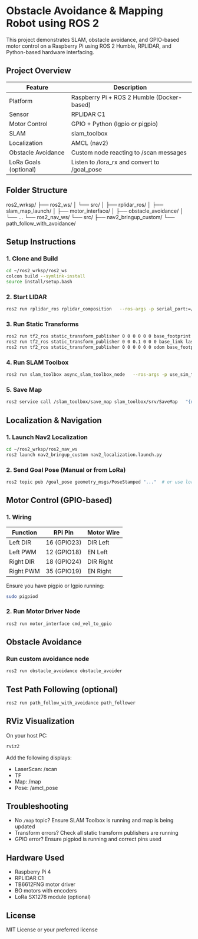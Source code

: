 # Obstacle Avoidance & Mapping Robot using ROS 2

This project demonstrates SLAM, obstacle avoidance, and GPIO-based motor control on a Raspberry Pi using ROS 2 Humble, RPLIDAR, and Python-based hardware interfacing.

## Project Overview

| Feature                  | Description                                     |
|--------------------------|-------------------------------------------------|
| Platform                 | Raspberry Pi + ROS 2 Humble (Docker-based)     |
| Sensor                   | RPLIDAR C1                                      |
| Motor Control            | GPIO + Python (lgpio or pigpio)                |
| SLAM                     | slam_toolbox                                    |
| Localization             | AMCL (nav2)                                     |
| Obstacle Avoidance       | Custom node reacting to /scan messages         |
| LoRa Goals (optional)    | Listen to /lora_rx and convert to /goal_pose    |

## Folder Structure

ros2_wrksp/
├── ros2_ws/
│   └── src/
│       ├── rplidar_ros/
│       ├── slam_map_launch/
│       ├── motor_interface/
│       ├── obstacle_avoidance/
│       └── ...
└── ros2_nav_ws/
    └── src/
        ├── nav2_bringup_custom/
        └── path_follow_with_avoidance/

## Setup Instructions

### 1. Clone and Build
```bash
cd ~/ros2_wrksp/ros2_ws
colcon build --symlink-install
source install/setup.bash
```

### 2. Start LIDAR
```bash
ros2 run rplidar_ros rplidar_composition   --ros-args -p serial_port:=/dev/ttyUSB0 -p serial_baudrate:=460800   -p frame_id:=laser -p scan_mode:=Standard &
```

### 3. Run Static Transforms
```bash
ros2 run tf2_ros static_transform_publisher 0 0 0 0 0 0 base_footprint base_link &
ros2 run tf2_ros static_transform_publisher 0 0 0.1 0 0 0 base_link laser &
ros2 run tf2_ros static_transform_publisher 0 0 0 0 0 0 odom base_footprint &
```

### 4. Run SLAM Toolbox
```bash
ros2 run slam_toolbox async_slam_toolbox_node   --ros-args -p use_sim_time:=false -p provide_odom_frame:=false   -p base_frame:=base_link -p map_frame:=map -p scan_topic:=scan &
```

### 5. Save Map
```bash
ros2 service call /slam_toolbox/save_map slam_toolbox/srv/SaveMap   "{name: {data: '/ros2_wrksp/ros2_ws/maps/full_room_map'}}"
```

## Localization & Navigation

### 1. Launch Nav2 Localization
```bash
cd ~/ros2_wrksp/ros2_nav_ws
ros2 launch nav2_bringup_custom nav2_localization.launch.py
```

### 2. Send Goal Pose (Manual or from LoRa)
```bash
ros2 topic pub /goal_pose geometry_msgs/PoseStamped "..."  # or use lora_listener node
```

## Motor Control (GPIO-based)

### 1. Wiring

| Function          | RPi Pin | Motor Wire   |
|------------------|---------|--------------|
| Left DIR         | 16 (GPIO23) | DIR Left     |
| Left PWM         | 12 (GPIO18) | EN Left      |
| Right DIR        | 18 (GPIO24) | DIR Right    |
| Right PWM        | 35 (GPIO19) | EN Right     |

Ensure you have pigpio or lgpio running:
```bash
sudo pigpiod
```

### 2. Run Motor Driver Node
```bash
ros2 run motor_interface cmd_vel_to_gpio
```

## Obstacle Avoidance

### Run custom avoidance node
```bash
ros2 run obstacle_avoidance obstacle_avoider
```

## Test Path Following (optional)
```bash
ros2 run path_follow_with_avoidance path_follower
```

## RViz Visualization

On your host PC:
```bash
rviz2
```

Add the following displays:
- LaserScan: /scan
- TF
- Map: /map
- Pose: /amcl_pose

## Troubleshooting

- No `/map` topic? Ensure SLAM Toolbox is running and map is being updated
- Transform errors? Check all static transform publishers are running
- GPIO error? Ensure pigpiod is running and correct pins used

## Hardware Used

- Raspberry Pi 4
- RPLIDAR C1
- TB6612FNG motor driver
- BO motors with encoders
- LoRa SX1278 module (optional)



## License

MIT License or your preferred license
